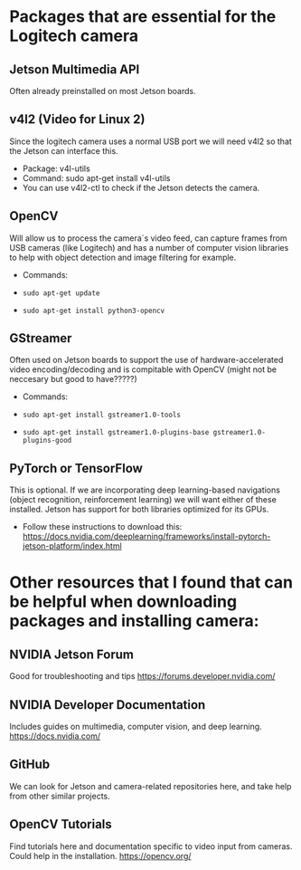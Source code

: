 # Packages that are essential for the Logitech camera

## Jetson Multimedia API
Often already preinstalled on most Jetson boards.

## v4l2 (Video for Linux 2)
Since the logitech camera uses a normal USB port we will need v4l2 so that the Jetson can interface this.
- Package: v4l-utils
- Command: sudo apt-get install v4l-utils
- You can use v4l2-ctl to check if the Jetson detects the camera.

## OpenCV
Will allow us to process the camera´s video feed, can capture frames from USB cameras (like Logitech) and has a number of computer 
vision libraries to help with object detection and image filtering for example.
- Commands:
-     sudo apt-get update
-     sudo apt-get install python3-opencv

## GStreamer
Often used on Jetson boards to support the use of hardware-accelerated video encoding/decoding and is compitable
with OpenCV (might not be neccesary but good to have?????)
- Commands:
-     sudo apt-get install gstreamer1.0-tools
-     sudo apt-get install gstreamer1.0-plugins-base gstreamer1.0-plugins-good

## PyTorch or TensorFlow
This is optional. If we are incorporating deep learning-based navigations (object recognition, reinforcement learning) we
will want either of these installed. Jetson has support for both libraries optimized for its GPUs.
- Follow these instructions to download this: https://docs.nvidia.com/deeplearning/frameworks/install-pytorch-jetson-platform/index.html



# Other resources that I found that can be helpful when downloading packages and installing camera:
## NVIDIA Jetson Forum
Good for troubleshooting and tips
https://forums.developer.nvidia.com/

## NVIDIA Developer Documentation
Includes guides on multimedia, computer vision, and deep learning.
https://docs.nvidia.com/

## GitHub
We can look for Jetson and camera-related repositories here, and take help from other similar projects.

## OpenCV Tutorials
Find tutorials here and documentation specific to video input from cameras. Could help in the installation.
https://opencv.org/
